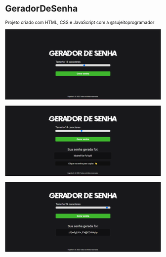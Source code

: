 # GeradorDeSenha
Projeto criado com HTML, CSS e JavaScript com a @sujeitoprogramador
<br/>
<div align="center">
<a href="https://github.com/hugofficial/GeradorDeSenha/blob/main/image_1.png" title="Gerador De Senha - JavaScript" target="_blank" >
  <img src="https://github.com/hugofficial/GeradorDeSenha/blob/main/image_1.png" alt="Gerador De Senha - JavaScript" /></a>
</div>
<br/>
<div align="center">
<a href="https://github.com/hugofficial/GeradorDeSenha/blob/main/image_2.png" title="Gerador De Senha - JavaScript" target="_blank" >
  <img src="https://github.com/hugofficial/GeradorDeSenha/blob/main/image_2.png" alt="Gerador De Senha - JavaScript" /></a>
</div>
<br/>
<div align="center">
<a href="https://github.com/hugofficial/GeradorDeSenha/blob/main/image_3.png" title="Gerador De Senha - JavaScript" target="_blank" >
  <img src="https://github.com/hugofficial/GeradorDeSenha/blob/main/image_3.png" alt="Gerador De Senha - JavaScript" /></a>
</div>
